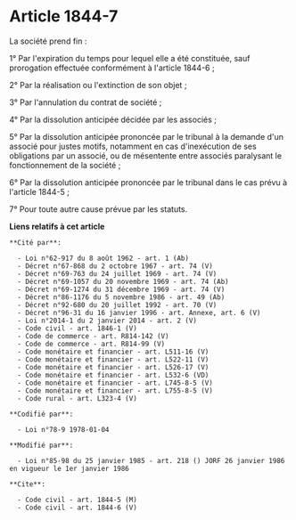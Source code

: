# Article 1844-7

La société prend fin :

1° Par l'expiration du temps pour lequel elle a été constituée, sauf prorogation effectuée conformément à l'article 1844-6 ;

2° Par la réalisation ou l'extinction de son objet ;

3° Par l'annulation du contrat de société ;

4° Par la dissolution anticipée décidée par les associés ;

5° Par la dissolution anticipée prononcée par le tribunal à la demande d'un associé pour justes motifs, notamment en cas
d'inexécution de ses obligations par un associé, ou de mésentente entre associés paralysant le fonctionnement de la société ;

6° Par la dissolution anticipée prononcée par le tribunal dans le cas prévu à l'article 1844-5 ;

7° Pour toute autre cause prévue par les statuts.

**Liens relatifs à cet article**

	**Cité par**:

	  - Loi n°62-917 du 8 août 1962 - art. 1 (Ab)
	  - Décret n°67-868 du 2 octobre 1967 - art. 74 (V)
	  - Décret n°69-763 du 24 juillet 1969 - art. 74 (V)
	  - Décret n°69-1057 du 20 novembre 1969 - art. 74 (Ab)
	  - Décret n°69-1274 du 31 décembre 1969 - art. 74 (V)
	  - Décret n°86-1176 du 5 novembre 1986 - art. 49 (Ab)
	  - Décret n°92-680 du 20 juillet 1992 - art. 70 (V)
	  - Décret n°96-31 du 16 janvier 1996 - art. Annexe, art. 6 (V)
	  - Loi n°2014-1 du 2 janvier 2014 - art. 2 (V)
	  - Code civil - art. 1846-1 (V)
	  - Code de commerce - art. R814-142 (V)
	  - Code de commerce - art. R814-99 (V)
	  - Code monétaire et financier - art. L511-16 (V)
	  - Code monétaire et financier - art. L522-11 (V)
	  - Code monétaire et financier - art. L526-17 (V)
	  - Code monétaire et financier - art. L532-6 (VD)
	  - Code monétaire et financier - art. L745-8-5 (V)
	  - Code monétaire et financier - art. L755-8-5 (V)
	  - Code rural - art. L323-4 (V)

	**Codifié par**:

	  - Loi n°78-9 1978-01-04

	**Modifié par**:

	  - Loi n°85-98 du 25 janvier 1985 - art. 218 () JORF 26 janvier 1986 en vigueur le 1er janvier 1986

	**Cite**:

	  - Code civil - art. 1844-5 (M)
	  - Code civil - art. 1844-6 (V)
